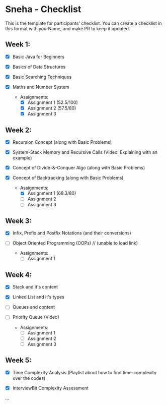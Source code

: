 # Sneha - Checklist
This is the template for participants' checklist. You can create a checklist in this format with yourName, and make PR to keep it updated.

## Week 1:

- [x] Basic Java for Beginners
- [x] Basics of Data Structures
- [x] Basic Searching Techniques
- [x] Maths and Number System

  * Assignments:
    - [x] Assignment 1  (52.5/100)
    - [x] Assignment 2  (57.5/80)
    - [x] Assignment 3  

 ## Week 2:

- [x] Recursion Concept (along with Basic Problems)
- [x] System-Stack Memory and Recursive Calls (Video: Explaining with an example)
- [x] Concept of Divide-&-Conquer Algo (along with Basic Problems)
- [x] Concept of Backtracking (along with Basic Problems)

  * Assignments:
    - [x] Assignment 1 (68.3/80)
    - [ ] Assignment 2  
    - [ ] Assignment 3  

 ## Week 3:

- [x] Infix, Prefix and Postfix Notations (and their conversions)
- [ ] Object Oriented Programming (OOPs) // (unable to load link)

  * Assignments:
    - [ ] Assignment 1  
   
 ## Week 4:

- [x] Stack and it's content
- [x] Linked List and it's types
- [ ] Queues and content
- [ ] Priority Queue (Video)

  * Assignments:
    - [ ] Assignment 1 
    - [ ] Assignment 2  
    - [ ] Assignment 3  

## Week 5:

- [x] Time Complexity Analysis (Playlist about how to find time-complexity over the codes)
- [x] InterviewBit Complexity Assessment 

   

    


 
...
